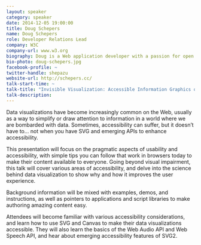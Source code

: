 ```yaml
---
layout: speaker
category: speaker
date: 2014-12-05 19:00:00
title: Doug Schepers
name: Doug Schepers
role: Developer Relations Lead
company: W3C
company-url: www.w3.org
biography: Doug is a Web application developer with a passion for open Web standards, especially SVG. Over the past decade, he's worked in various startups, and helped found and run a small consulting company specializing in SVG Web apps. His mission at W3C is making it easier for people to make stunning Web content. He joined the W3C Team in June 2007 where he edits specs, creates and administers tests, chairs and participate in teleconferences, reads lots of technical and semi-technical stuff (specs, email, blogs, IRC logs), and try to find time to still code.
bio-photo: doug-schepers.jpg
facebook-profile: ~
twitter-handle: shepazu
website-url: http://schepers.cc/
talk-start-time: ~
talk-title: "Invisible Visualization: Accessible Information Graphics on the Web"
talk-description: 
---
```


Data visualizations have become increasingly common on the Web, usually as a way to simplify or draw attention to information in a world where we are bombarded with data. Sometimes, accessibility can suffer, but it doesn’t have to… not when you have SVG and emerging APIs to enhance accessibility.

This presentation will focus on the pragmatic aspects of usability and accessibility, with simple tips you can follow that work in browsers today to make their content available to everyone. Going beyond visual impairment, this talk will cover various areas of accessibility, and delve into the science behind data visualization to show why and how it improves the user experience.

Background information will be mixed with examples, demos, and instructions, as well as pointers to applications and script libraries to make authoring amazing content easy.

Attendees will become familiar with various accessibility considerations, and learn how to use SVG and Canvas to make their data visualizations accessible. They will also learn the basics of the Web Audio API and Web Speech API, and hear about emerging accessibility features of SVG2.